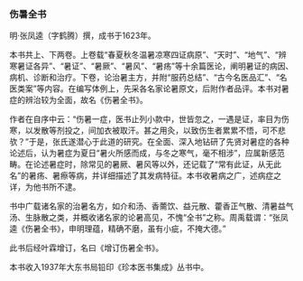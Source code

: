 ### 伤暑全书

明·张凤逵（字鹤腾）撰，成书于1623年。

本书共上、下两卷。上卷载“春夏秋冬温暑凉寒四证病原”、“天时”、“地气”、“辨寒暑证各异”、“暑证”、“暑厥”、“暑风”、“暑疡”等十余篇医论，阐明暑证的病因、病机、诊断和治疗。下卷，论治暑主方，并附“服药总结”、“古今名医品汇”、“名医类案”等内容。在编写体例上，先采各名家论暑原文，后附作者品评。本书对暑症的辨治较为全面，故名《伤暑全书》。

作者在自序中云：“伤暑一症，医书止列小款中，世皆忽之，一遇是证，率目为伤寒，以发散等剂投之，间加衣被取汗。甚之用灸，以致伤生者累累不悟，可不悲欤？”于是，张氏遂潜心于此道的研究。在全面、深入地钻研了先贤对暑症的各种论述后，认为暑症为夏日“暑火所感而成，与冬之寒气，毫不相涉”，应属新感范畴。在论述暑症时，除常见的暑厥、暑风等以外，还记载了“常有此证，从无此名”的暑疡、暑瘵等病，并详细描述了其发病特征。本书收暑病之广，述病症之详，为他书所不逮。

书中广载诸名家的治暑名方，如介和汤、香薷饮、益元散、藿香正气散、清暑益气汤、生脉散之类，并概收诸名家的论暑高见，不愧“全书”之称。周禹载谓：“张凤逵《伤暑全书》，申明理蕴，精确不磨，虽有小疵，不掩大德。”

此书后经叶霖增订，名曰《增订伤暑全书》。

本书收入1937年大东书局铅印《珍本医书集成》丛书中。
